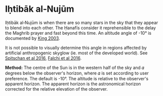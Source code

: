 # Iḥtibāk al‑Nujūm
Iḥtibāk al‑Nujūm is when there are so many stars in the sky that they appear to blend into each other. The Ḥanafīs consider it reprehensible to the delay the Maghrib prayer and fast beyond this time. An altitude angle of -10° is documented by [King 2003](https://brill.com/abstract/title/7640).

<note type="warning">It is not possible to visually determine this angle in regions affected by artificial anthropogenic skyglow (ie. most of the developed world). See [Spitschan et al 2016](http://www.nature.com/articles/srep26756), [Falchi et al 2016](https://advances.sciencemag.org/content/2/6/e1600377.full).</note>

**Method:** The centre of the Sun is in the western half of the sky and 𝛼 degrees below the observer's horizon, where 𝛼 is set according to user preference. The default is -10°. The altitude is relative to the observer's apparent horizon. The apparent horizon is the astronomical horizon corrected for the relative elevation of the observer.